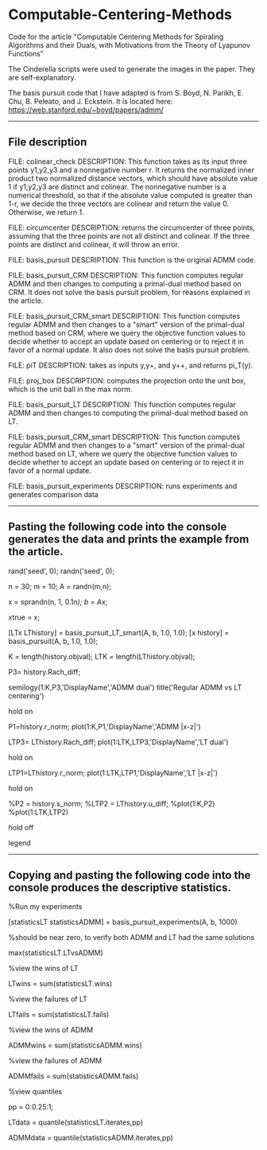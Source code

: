 # Computable-Centering-Methods
Code for the article "Computable Centering Methods for Spiraling Algorithms and their Duals, with Motivations from the Theory of Lyapunov Functions"

The Cinderella scripts were used to generate the images in the paper. They are self-explanatory.

The basis pursuit code that I have adapted is from S. Boyd, N. Parikh, E. Chu, B. Peleato, and J. Eckstein. It is located here: https://web.stanford.edu/~boyd/papers/admm/

____________________________________________________________________________________________________
File description
----------------------

FILE: colinear_check
DESCRIPTION: This function takes as its input three points y1,y2,y3 and a nonnegative number r. It returns the normalized inner product two normalized distance vectors, which should have absolute value 1 if y1,y2,y3 are distinct and colinear. The nonnegative number is a numerical threshold, so that if the absolute value computed is greater than 1-r, we decide the three vectors are colinear and return the value 0. Otherwise, we return 1.

FILE: circumcenter
DESCRIPTION: returns the circumcenter of three points, assuming that the three points are not all distinct and colinear. If the three points are distinct and colinear, it will throw an error.

FILE: basis_pursuit
DESCRIPTION: This function is the original ADMM code.

FILE: basis_pursuit_CRM
DESCRIPTION: This function computes regular ADMM and then changes to computing a primal-dual method based on CRM. It does not solve the basis pursuit problem, for reasons explained in the article.

FILE: basis_pursuit_CRM_smart
DESCRIPTION: This function computes regular ADMM and then changes to a "smart" version of the primal-dual method based on CRM, where we query the objective function values to decide whether to accept an update based on centering or to reject it in favor of a normal update. It also does not solve the basis pursuit problem.

FILE: piT
DESCRIPTION: takes as inputs y,y+, and y++, and returns pi_T(y).

FILE: proj_box
DESCRIPTION: computes the projection onto the unit box, which is the unit ball in the max norm.

FILE: basis_pursuit_LT
DESCRIPTION: This function computes regular ADMM and then changes to computing the primal-dual method based on LT.

FILE: basis_pursuit_CRM_smart
DESCRIPTION: This function computes regular ADMM and then changes to a "smart" version of the primal-dual method based on LT, where we query the objective function values to decide whether to accept an update based on centering or to reject it in favor of a normal update.

FILE: basis_pursuit_experiments
DESCRIPTION: runs experiments and generates comparison data

____________________________________________________________________________________________________
Pasting the following code into the console generates the data and prints the example from the article.
----------------------


rand('seed', 0);
randn('seed', 0);

n = 30;
m = 10;
A = randn(m,n);

x = sprandn(n, 1, 0.1*n);
b = A*x;

xtrue = x;

[LTx LThistory] = basis_pursuit_LT_smart(A, b, 1.0, 1.0);
[x history] = basis_pursuit(A, b, 1.0, 1.0);

K = length(history.objval);
LTK = length(LThistory.objval);

P3= history.Rach_diff;

semilogy(1:K,P3,'DisplayName','ADMM dual')
title('Regular ADMM vs LT centering')

hold on

P1=history.r_norm;
plot(1:K,P1,'DisplayName','ADMM |x-z|')

LTP3= LThistory.Rach_diff;
plot(1:LTK,LTP3,'DisplayName','LT dual')

hold on

LTP1=LThistory.r_norm;
plot(1:LTK,LTP1,'DisplayName','LT |x-z|')

hold on 

%P2 = history.s_norm;
%LTP2 = LThistory.u_diff;
%plot(1:K,P2)
%plot(1:LTK,LTP2)

hold off

legend


____________________________________________________________________________________________________
Copying and pasting the following code into the console produces the descriptive statistics.
----------------------


%Run my experiments

[statisticsLT statisticsADMM] = basis_pursuit_experiments(A, b, 1000)


%should be near zero, to verify both ADMM and LT had the same solutions

max(statisticsLT.LTvsADMM) 

%view the wins of LT

LTwins = sum(statisticsLT.wins)

%view the failures of LT

LTfails = sum(statisticsLT.fails)

%view the wins of ADMM

ADMMwins = sum(statisticsADMM.wins)

%view the failures of ADMM

ADMMfails = sum(statisticsADMM.fails)

%view quantiles

pp = 0:0.25:1;

LTdata = quantile(statisticsLT.iterates,pp)

ADMMdata = quantile(statisticsADMM.iterates,pp)


